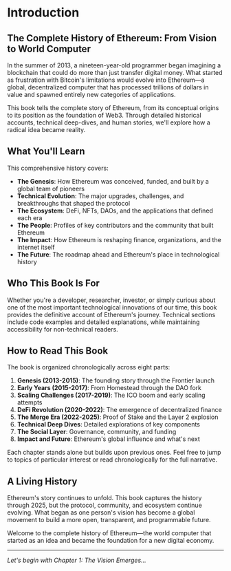 # Introduction

## The Complete History of Ethereum: From Vision to World Computer

In the summer of 2013, a nineteen-year-old programmer began imagining a blockchain that could do more than just transfer digital money. What started as frustration with Bitcoin's limitations would evolve into Ethereum—a global, decentralized computer that has processed trillions of dollars in value and spawned entirely new categories of applications.

This book tells the complete story of Ethereum, from its conceptual origins to its position as the foundation of Web3. Through detailed historical accounts, technical deep-dives, and human stories, we'll explore how a radical idea became reality.

## What You'll Learn

This comprehensive history covers:

- **The Genesis**: How Ethereum was conceived, funded, and built by a global team of pioneers
- **Technical Evolution**: The major upgrades, challenges, and breakthroughs that shaped the protocol
- **The Ecosystem**: DeFi, NFTs, DAOs, and the applications that defined each era
- **The People**: Profiles of key contributors and the community that built Ethereum
- **The Impact**: How Ethereum is reshaping finance, organizations, and the internet itself
- **The Future**: The roadmap ahead and Ethereum's place in technological history

## Who This Book Is For

Whether you're a developer, researcher, investor, or simply curious about one of the most important technological innovations of our time, this book provides the definitive account of Ethereum's journey. Technical sections include code examples and detailed explanations, while maintaining accessibility for non-technical readers.

## How to Read This Book

The book is organized chronologically across eight parts:

1. **Genesis (2013-2015)**: The founding story through the Frontier launch
2. **Early Years (2015-2017)**: From Homestead through the DAO fork
3. **Scaling Challenges (2017-2019)**: The ICO boom and early scaling attempts
4. **DeFi Revolution (2020-2022)**: The emergence of decentralized finance
5. **The Merge Era (2022-2025)**: Proof of Stake and the Layer 2 explosion
6. **Technical Deep Dives**: Detailed explorations of key components
7. **The Social Layer**: Governance, community, and funding
8. **Impact and Future**: Ethereum's global influence and what's next

Each chapter stands alone but builds upon previous ones. Feel free to jump to topics of particular interest or read chronologically for the full narrative.

## A Living History

Ethereum's story continues to unfold. This book captures the history through 2025, but the protocol, community, and ecosystem continue evolving. What began as one person's vision has become a global movement to build a more open, transparent, and programmable future.

Welcome to the complete history of Ethereum—the world computer that started as an idea and became the foundation for a new digital economy.

---

*Let's begin with Chapter 1: The Vision Emerges...*